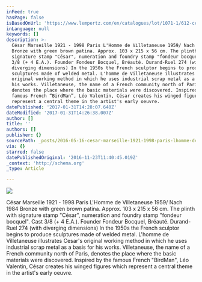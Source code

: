 ```yaml
---
inFeed: true
hasPage: false
isBasedOnUrl: 'https://www.lempertz.com/en/catalogues/lot/1071-1/612-cesar.html'
inLanguage: null
keywords: []
description: >-
  César Marseille 1921 - 1998 Paris L'Homme de Villetaneuse 1959/ Nach 1984
  Bronze with green brown patina. Approx. 103 x 215 x 56 cm. The plinth with
  signature stamp "César", numeration and foundry stamp "fondeur bocquel". Cast
  3/8 (+ 4 E.A.). Founder Fondeur Bocquel, Bréauté. Durand-Ruel 274 (with
  diverging dimensions) In the 1950s the French sculptor begins to produce
  sculptures made of welded metal. L'homme de Villetaneuse illustrates Cesar's
  original working method in which he uses industrial scrap metal as a basis for
  his works. Villetaneuse, the name of a French community north of Paris,
  denotes the place where the basic materials were discovered. Inspired by the
  famous French “BirdMan”, Léo Valentin, César creates his winged figures which
  represent a central theme in the artist's early oeuvre.
datePublished: '2017-01-31T14:28:07.640Z'
dateModified: '2017-01-31T14:26:38.007Z'
author: []
title: ''
authors: []
publisher: {}
sourcePath: _posts/2016-05-16-cesar-marseille-1921-1998-paris-lhomme-de-villetaneuse-19.md
via: {}
starred: false
datePublishedOriginal: '2016-11-23T11:40:45.019Z'
_context: 'http://schema.org'
_type: Article

---
```

![](https://the-grid-user-content.s3-us-west-2.amazonaws.com/b26bec69-2b21-4595-96b6-37051a4ee499.jpg)

César Marseille 1921 - 1998 Paris L'Homme de Villetaneuse 1959/ Nach 1984 Bronze with green brown patina. Approx. 103 x 215 x 56 cm. The plinth with signature stamp "César", numeration and foundry stamp "fondeur bocquel". Cast 3/8 (+ 4 E.A.). Founder Fondeur Bocquel, Bréauté. Durand-Ruel 274 (with diverging dimensions) In the 1950s the French sculptor begins to produce sculptures made of welded metal. L'homme de Villetaneuse illustrates Cesar's original working method in which he uses industrial scrap metal as a basis for his works. Villetaneuse, the name of a French community north of Paris, denotes the place where the basic materials were discovered. Inspired by the famous French "BirdMan", Léo Valentin, César creates his winged figures which represent a central theme in the artist's early oeuvre.